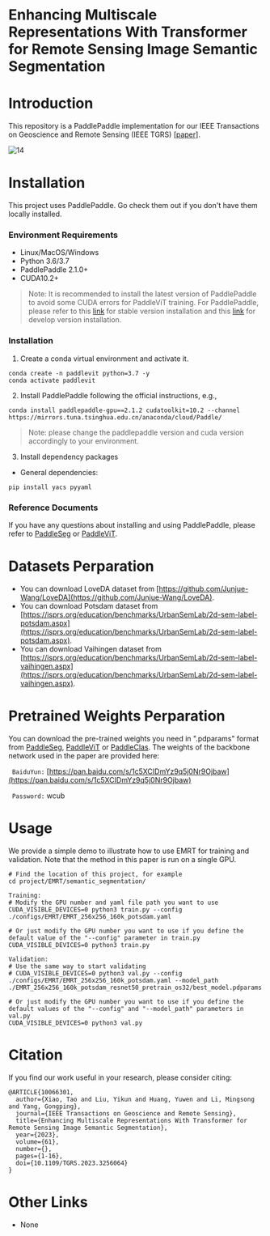 # Enhancing Multiscale Representations With Transformer for Remote Sensing Image Semantic Segmentation

# Introduction

This repository is a PaddlePaddle implementation for our IEEE Transactions on Geoscience and Remote Sensing (IEEE TGRS) [[paper]](https://ieeexplore.ieee.org/document/10066301).


![14](https://user-images.githubusercontent.com/40911688/229135665-8b2e32e1-1880-48b2-a6eb-c60d0ef76905.png)

# Installation
This project uses PaddlePaddle. Go check them out if you don't have them locally installed.

### Environment Requirements
* Linux/MacOS/Windows  
* Python 3.6/3.7 
* PaddlePaddle 2.1.0+
* CUDA10.2+

> Note: It is recommended to install the latest version of PaddlePaddle to avoid some CUDA errors for PaddleViT training. For PaddlePaddle, please refer to this [link](https://www.paddlepaddle.org.cn/install/quick?docurl=/documentation/docs/zh/develop/install/pip/linux-pip.html) for stable version installation and this [link](https://www.paddlepaddle.org.cn/install/quick?docurl=/documentation/docs/zh/develop/install/pip/linux-pip.html#gpu) for develop version installation.

### Installation
1. Create a conda virtual environment and activate it.
```
conda create -n paddlevit python=3.7 -y
conda activate paddlevit
```
2. Install PaddlePaddle following the official instructions, e.g.,
```
conda install paddlepaddle-gpu==2.1.2 cudatoolkit=10.2 --channel https://mirrors.tuna.tsinghua.edu.cn/anaconda/cloud/Paddle/
```
> Note: please change the paddlepaddle version and cuda version accordingly to your environment.
3. Install dependency packages
  * General dependencies:
  ```
  pip install yacs pyyaml
  ```
### Reference Documents
If you have any questions about installing and using PaddlePaddle, please refer to [PaddleSeg](https://github.com/PaddlePaddle/PaddleSeg) or [PaddleViT](https://github.com/BR-IDL/PaddleViT).

# Datasets Perparation
* You can download LoveDA dataset from [https://github.com/Junjue-Wang/LoveDA](https://github.com/Junjue-Wang/LoveDA).
* You can download Potsdam dataset from [https://isprs.org/education/benchmarks/UrbanSemLab/2d-sem-label-potsdam.aspx](https://isprs.org/education/benchmarks/UrbanSemLab/2d-sem-label-potsdam.aspx).
* You can download Vaihingen dataset from [https://isprs.org/education/benchmarks/UrbanSemLab/2d-sem-label-vaihingen.aspx](https://isprs.org/education/benchmarks/UrbanSemLab/2d-sem-label-vaihingen.aspx).

# Pretrained Weights Perparation
You can download the pre-trained weights you need in ".pdparams" format from [PaddleSeg](https://github.com/PaddlePaddle/PaddleSeg), [PaddleViT](https://github.com/BR-IDL/PaddleViT) or [PaddleClas](https://github.com/PaddlePaddle/PaddleClas). The weights of the backbone network used in the paper are provided here:

` BaiduYun:` [https://pan.baidu.com/s/1c5XCIDmYz9q5j0Nr9Ojbaw](https://pan.baidu.com/s/1c5XCIDmYz9q5j0Nr9Ojbaw)

` Password:` wcub

# Usage
We provide a simple demo to illustrate how to use EMRT for training and validation. Note that the method in this paper is run on a single GPU.
```
# Find the location of this project, for example
cd project/EMRT/semantic_segmentation/

Training:
# Modify the GPU number and yaml file path you want to use
CUDA_VISIBLE_DEVICES=0 python3 train.py --config ./configs/EMRT/EMRT_256x256_160k_potsdam.yaml

# Or just modify the GPU number you want to use if you define the default value of the "--config" parameter in train.py
CUDA_VISIBLE_DEVICES=0 python3 train.py

Validation:
# Use the same way to start validating
# CUDA_VISIBLE_DEVICES=0 python3 val.py --config ./configs/EMRT/EMRT_256x256_160k_potsdam.yaml --model_path ./EMRT_256x256_160k_potsdam_resnet50_pretrain_os32/best_model.pdparams

# Or just modify the GPU number you want to use if you define the default values ​​of the "--config" and "--model_path" parameters in val.py
CUDA_VISIBLE_DEVICES=0 python3 val.py
```

# Citation
If you find our work useful in your research, please consider citing:
```
@ARTICLE{10066301,
  author={Xiao, Tao and Liu, Yikun and Huang, Yuwen and Li, Mingsong and Yang, Gongping},
  journal={IEEE Transactions on Geoscience and Remote Sensing}, 
  title={Enhancing Multiscale Representations With Transformer for Remote Sensing Image Semantic Segmentation}, 
  year={2023},
  volume={61},
  number={},
  pages={1-16},
  doi={10.1109/TGRS.2023.3256064}
}
```

# Other Links
* None
